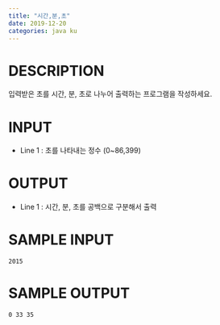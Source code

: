 ```yaml
---
title: "시간,분,초"
date: 2019-12-20
categories: java ku
---
```


# DESCRIPTION
입력받은 초를 시간, 분, 초로 나누어 출력하는 프로그램을 작성하세요.

# INPUT
* Line 1 : 초를 나타내는 정수 (0~86,399)

# OUTPUT
* Line 1 : 시간, 분, 초를 공백으로 구분해서 출력

# SAMPLE INPUT
```
2015
```

# SAMPLE OUTPUT
```
0 33 35
```

<script src="https://gist.github.com/DetegiCE/9a7653c1197b836bf74e1eef15c2f105.js"></script>
